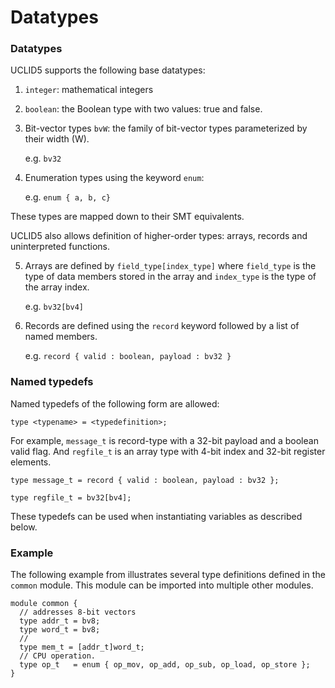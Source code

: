 # Datatypes

### Datatypes

UCLID5 supports the following base datatypes:

1. `integer`: mathematical integers
2. `boolean`: the Boolean type with two values: true and false.
3. Bit-vector types `bvW`: the family of bit-vector types parameterized by their width (W).
      
    e.g. `bv32`

4. Enumeration types using the keyword `enum`:

    e.g. `enum { a, b, c}`


These types are mapped down to their SMT equivalents. 

UCLID5 also allows definition of higher-order types: arrays, records and uninterpreted functions.

5. Arrays are defined by `field_type[index_type]` where `field_type` is the type of data members stored in the array and `index_type` is the type of the array index.

    e.g. `bv32[bv4]`

6. Records are defined using the `record` keyword followed by a list of named members.

    e.g. `record { valid : boolean, payload : bv32 }`


### Named typedefs

Named typedefs of the following form are allowed:

```uclid
type <typename> = <typedefinition>;
```

For example, `message_t` is record-type with a 32-bit payload and a boolean valid flag. And `regfile_t` is an array type with 4-bit index and 32-bit register elements.

```uclid
type message_t = record { valid : boolean, payload : bv32 };

type regfile_t = bv32[bv4];
```

These typedefs can be used when instantiating variables as described below.



### Example
The following example from illustrates several type definitions defined in the `common` module. This module can be imported into multiple other modules. 

```uclid
module common {
  // addresses 8-bit vectors
  type addr_t = bv8;
  type word_t = bv8;
  // 
  type mem_t = [addr_t]word_t;
  // CPU operation.
  type op_t   = enum { op_mov, op_add, op_sub, op_load, op_store };
}
```


